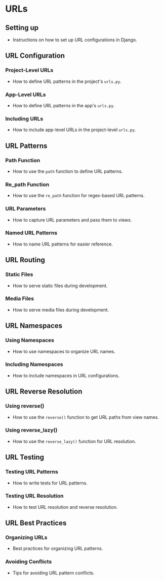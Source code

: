 # URLs

## Setting up
- Instructions on how to set up URL configurations in Django.

## URL Configuration
### Project-Level URLs
- How to define URL patterns in the project's `urls.py`.

### App-Level URLs
- How to define URL patterns in the app's `urls.py`.

### Including URLs
- How to include app-level URLs in the project-level `urls.py`.

## URL Patterns
### Path Function
- How to use the `path` function to define URL patterns.

### Re_path Function
- How to use the `re_path` function for regex-based URL patterns.

### URL Parameters
- How to capture URL parameters and pass them to views.

### Named URL Patterns
- How to name URL patterns for easier reference.

## URL Routing
### Static Files
- How to serve static files during development.

### Media Files
- How to serve media files during development.

## URL Namespaces
### Using Namespaces
- How to use namespaces to organize URL names.

### Including Namespaces
- How to include namespaces in URL configurations.

## URL Reverse Resolution
### Using reverse()
- How to use the `reverse()` function to get URL paths from view names.

### Using reverse_lazy()
- How to use the `reverse_lazy()` function for URL resolution.

## URL Testing
### Testing URL Patterns
- How to write tests for URL patterns.

### Testing URL Resolution
- How to test URL resolution and reverse resolution.

## URL Best Practices
### Organizing URLs
- Best practices for organizing URL patterns.

### Avoiding Conflicts
- Tips for avoiding URL pattern conflicts.